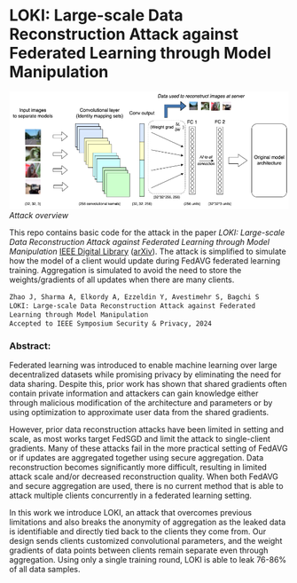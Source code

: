 # LOKI: Large-scale Data Reconstruction Attack against Federated Learning through Model Manipulation

![Overview](overview.png)
*Attack overview*

This repo contains basic code for the attack in the paper <em>LOKI: Large-scale Data Reconstruction Attack against Federated Learning through Model Manipulation</em> [IEEE Digital Library](https://www.computer.org/csdl/proceedings-article/sp/2024/313000a030/1RjEa6sC0I8)     ([arXiv](https://arxiv.org/abs/2303.12233)). The attack is simplified to simulate how the model of a client would update during FedAVG federated learning training. Aggregation is simulated to avoid the need to store the weights/gradients of all updates when there are many clients.

```
Zhao J, Sharma A, Elkordy A, Ezzeldin Y, Avestimehr S, Bagchi S
LOKI: Large-scale Data Reconstruction Attack against Federated Learning through Model Manipulation 
Accepted to IEEE Symposium Security & Privacy, 2024

```

### Abstract: 
Federated learning was introduced to enable machine learning over large decentralized datasets while promising privacy by eliminating the need for data sharing. Despite this, prior work has shown that shared gradients often contain private information and attackers can gain knowledge either through malicious modification of the architecture and parameters or by using optimization to approximate user data from the shared gradients. 

However, prior data reconstruction attacks have been limited in setting and scale, as most works target FedSGD and limit the attack to single-client gradients. Many of these attacks fail in the more practical setting of FedAVG or if updates are aggregated together using secure aggregation. Data reconstruction becomes significantly more difficult, resulting in limited attack scale and/or decreased reconstruction quality. When both FedAVG and secure aggregation are used, there is no current method that is able to attack multiple clients concurrently in a federated learning setting.

In this work we introduce LOKI, an attack that overcomes previous limitations and also breaks the anonymity of aggregation as the leaked data is identifiable and directly tied back to the clients they come from. Our design sends clients customized convolutional parameters,  and the weight gradients of data points between clients remain separate even through aggregation. Using only a single training round, LOKI is able to leak 76-86% of all data samples.
